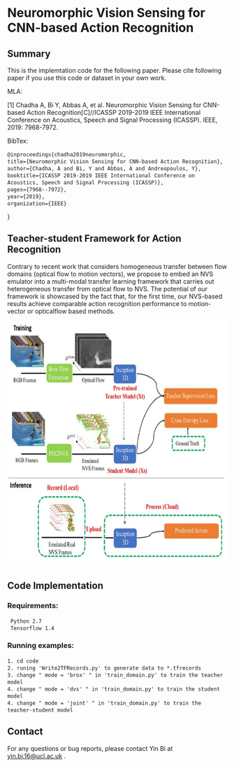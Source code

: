 # Neuromorphic Vision Sensing for CNN-based Action Recognition

## Summary
This is the implemtation code for the following paper. Please cite following paper if you use this code or dataset in your own work. 

MLA:
    
   [1] Chadha A, Bi Y, Abbas A, et al. Neuromorphic Vision Sensing for CNN-based Action Recognition[C]//ICASSP 2019-2019 IEEE International Conference on Acoustics, Speech and Signal Processing (ICASSP). IEEE, 2019: 7968-7972.
    
BibTex:
    
    @inproceedings{chadha2019neuromorphic,
    title={Neuromorphic Vision Sensing for CNN-based Action Recognition},
    author={Chadha, A and Bi, Y and Abbas, A and Andreopoulos, Y},
    booktitle={ICASSP 2019-2019 IEEE International Conference on Acoustics, Speech and Signal Processing (ICASSP)},
    pages={7968--7972},
    year={2019},
    organization={IEEE}
 }


## Teacher-student Framework for Action Recognition

Contrary to recent work that considers homogeneous transfer between flow domains (optical flow to motion vectors), we propose to embed an NVS emulator into a multi-modal transfer learning framework that carries out heterogeneous transfer from optical flow to NVS. The potential of our framework is showcased by the fact that, for the first time, our NVS-based results achieve comparable action recognition performance to motion-vector or opticalflow based methods.

<img height="560" width='800' src="https://github.com/PIX2NVS/NVS_ActionRecognition/blob/master/images/Framework.JPG">

## Code Implementation
### Requirements:
     Python 2.7 
     Tensorflow 1.4 
     
    
### Running examples:
    1. cd code
    2. runing 'Write2TFRecords.py' to generate data to *.tfrecords
    3. change " mode = 'brox' " in 'train_domain.py' to train the teacher model
    4. change " mode = 'dvs' " in 'train_domain.py' to train the student model
    4. change " mode = 'joint' " in 'train_domain.py' to train the teacher-student model



## Contact 
For any questions or bug reports, please contact Yin Bi at yin.bi.16@ucl.ac.uk .
